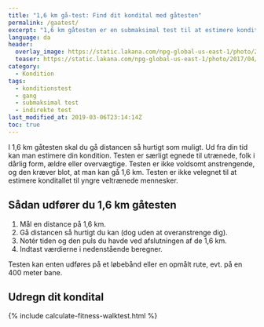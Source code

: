 ```yaml
---
title: "1,6 km gå-test: Find dit kondital med gåtesten"
permalink: /gaatest/
excerpt: "1,6 km gåtesten er en submaksimal test til at estimere konditallet ud fra tiden det tager at gennemføre testen. Testen er særligt velegnet for utrænede, folk i dårlig form, ældre og overvægtige."
language: da
header:
  overlay_image: https://static.lakana.com/npg-global-us-east-1/photo/2017/04/05/people%20walking%20generic%20sidewalk_6381382_ver1.0_1280_720.jpg
  teaser: https://static.lakana.com/npg-global-us-east-1/photo/2017/04/05/people%20walking%20generic%20sidewalk_6381382_ver1.0_1280_720.jpg
category:
  - Kondition
tags:
  - konditionstest
  - gang
  - submaksimal test
  - indirekte test
last_modified_at: 2019-03-06T23:14:14Z
toc: true
---
```


I 1,6 km gåtesten skal du gå distancen så hurtigt som muligt. Ud fra din tid kan man estimere din kondition. Testen er særligt egnede til utrænede, folk i dårlig form, ældre eller overvægtige. Testen er ikke voldsomt anstrengende, og den kræver blot, at man kan gå 1,6 km. Testen er ikke velegnet til at estimere konditallet til yngre veltrænede mennesker.

## Sådan udfører du 1,6 km gåtesten

1. Mål en distance på 1,6 km.
2. Gå distancen så hurtigt du kan (dog uden at overanstrenge dig).
3. Notér tiden og den puls du havde ved afslutningen af de 1,6 km.
4. Indtast værdierne i nedenstående beregner.

Testen kan enten udføres på et løbebånd eller en opmålt rute, evt. på en 400 meter bane.

## Udregn dit kondital

{% include calculate-fitness-walktest.html %}
